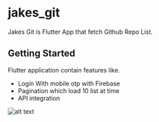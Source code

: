 # jakes_git

Jakes Git is Flutter App that fetch Github Repo List.

## Getting Started

Flutter application contain features like.
- Login With mobile otp with Firebase
- Pagination which load 10 list at time
- API integration

![alt text](https://www.loom.com/share/d88cbd0484db44e4bf71d63d34a7d586)
